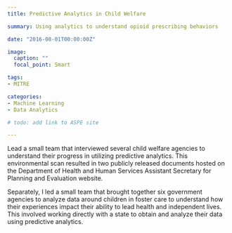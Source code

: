```yaml
---
title: Predictive Analytics in Child Welfare

summary: Using analytics to understand opioid prescribing behaviors

date: "2016-08-01T00:00:00Z"

image:
  caption: ""
  focal_point: Smart

tags:
- MITRE

categories:
- Machine Learning
- Data Analytics

# todo: add link to ASPE site

---
```


Lead a small team that interviewed several child welfare agencies to understand their progress in utilizing predictive analytics. This environmental scan resulted in two publicly released documents hosted on the Department of Health and Human Services Assistant Secretary for Planning and Evaluation website. 

Separately, I led a small team that brought together six government agencies to analyze data around children in foster care to understand how their experiences impact their ability to lead health and independent lives. This involved working directly with a state to obtain and analyze their data using predictive analytics.